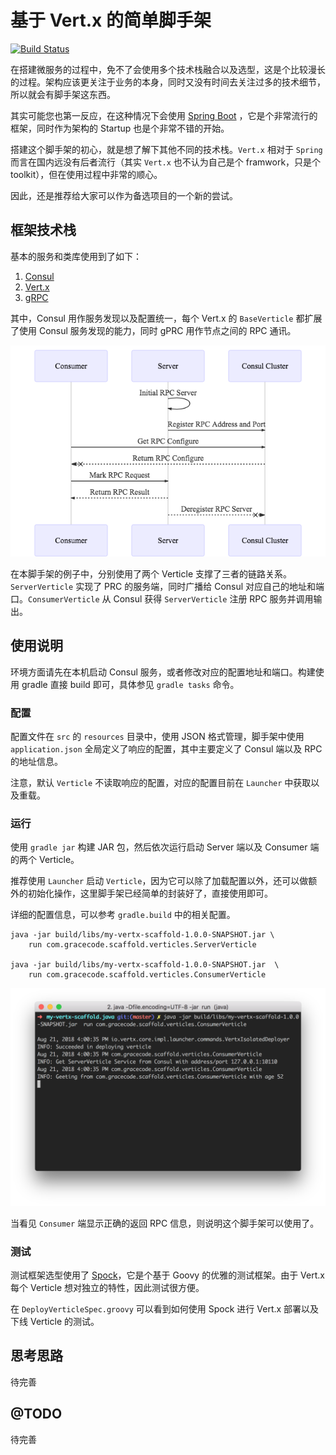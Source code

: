 # 基于 Vert.x 的简单脚手架

[![Build Status](https://travis-ci.org/feelinglucky/my-vertx-scaffold.java.svg?branch=master)](https://travis-ci.org/feelinglucky/my-vertx-scaffold.java)

在搭建微服务的过程中，免不了会使用多个技术栈融合以及选型，这是个比较漫长的过程。架构应该更关注于业务的本身，同时又没有时间去关注过多的技术细节，所以就会有脚手架这东西。

其实可能您也第一反应，在这种情况下会使用 [Spring Boot](https://spring.io/projects/spring-boot) ，它是个非常流行的框架，同时作为架构的 Startup 也是个非常不错的开始。

搭建这个脚手架的初心，就是想了解下其他不同的技术栈。`Vert.x` 相对于 `Spring` 而言在国内远没有后者流行（其实 `Vert.x` 也不认为自己是个 framwork，只是个 toolkit），但在使用过程中非常的顺心。

因此，还是推荐给大家可以作为备选项目的一个新的尝试。


## 框架技术栈

基本的服务和类库使用到了如下：

1. [Consul](https://www.consul.io/)
2. [Vert.x](https://vertx.io/)
3. [gRPC](https://grpc.io/)

其中，Consul 用作服务发现以及配置统一，每个 Vert.x 的 `BaseVerticle` 都扩展了使用 Consul 服务发现的能力，同时 gPRC 用作节点之间的 RPC 通讯。

![sequence.png](asserts/sequence.png)

在本脚手架的例子中，分别使用了两个 Verticle 支撑了三者的链路关系。`ServerVerticle` 实现了 PRC 的服务端，同时广播给 Consul 对应自己的地址和端口。`ConsumerVerticle` 从 Consul 获得 `ServerVerticle` 注册 RPC 服务并调用输出。

## 使用说明

环境方面请先在本机启动 Consul 服务，或者修改对应的配置地址和端口。构建使用 gradle 直接 build 即可，具体参见 `gradle tasks` 命令。

### 配置

配置文件在 `src` 的 `resources` 目录中，使用 JSON 格式管理，脚手架中使用 `application.json` 全局定义了响应的配置，其中主要定义了 Consul 端以及 RPC 的地址信息。

注意，默认 `Verticle` 不读取响应的配置，对应的配置目前在 `Launcher` 中获取以及重载。

### 运行

使用 `gradle jar` 构建 JAR 包，然后依次运行启动 Server 端以及 Consumer 端的两个 Verticle。

推荐使用 `Launcher` 启动 `Verticle`，因为它可以除了加载配置以外，还可以做额外的初始化操作，这里脚手架已经简单的封装好了，直接使用即可。

详细的配置信息，可以参考 `gradle.build` 中的相关配置。

```
java -jar build/libs/my-vertx-scaffold-1.0.0-SNAPSHOT.jar \
    run com.gracecode.scaffold.verticles.ServerVerticle

java -jar build/libs/my-vertx-scaffold-1.0.0-SNAPSHOT.jar  \
    run com.gracecode.scaffold.verticles.ConsumerVerticle
```

![consumer.png](asserts/consumer.png)

当看见 `Consumer` 端显示正确的返回 RPC 信息，则说明这个脚手架可以使用了。

### 测试

测试框架选型使用了 [Spock](http://spockframework.org/)，它是个基于 Goovy 的优雅的测试框架。由于 Vert.x 每个 Verticle 想对独立的特性，因此测试很方便。

在 `DeployVerticleSpec.groovy` 可以看到如何使用 Spock 进行 Vert.x 部署以及下线 Verticle 的测试。

## 思考思路

待完善

## @TODO

待完善
